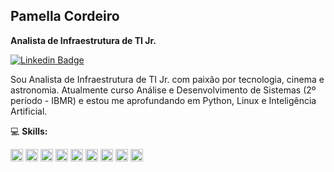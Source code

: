 ## Pamella Cordeiro 

**Analista de Infraestrutura de TI Jr.** 
<br>

[![Linkedin Badge](https://img.shields.io/badge/-Meu%20LinkedIn-0077B5?style=flat-square&logo=Linkedin&logoColor=212121&link=https://www.linkedin.com/in/pamella-cordeiro/)](https://www.linkedin.com/in/pamella-cordeiro/) 

Sou Analista de Infraestrutura de TI Jr. com paixão por tecnologia, cinema e astronomia.
Atualmente curso Análise e Desenvolvimento de Sistemas (2º período - IBMR) e estou me aprofundando em Python, Linux e Inteligência Artificial.


💻 **Skills:**

<p align="left">
  <!-- Sistemas Operacionais -->
  <img src="https://cdn.jsdelivr.net/gh/devicons/devicon/icons/linux/linux-original.svg" title="Linux" width="20" />
  <img src="https://cdn.jsdelivr.net/gh/devicons/devicon/icons/windows8/windows8-original.svg" title="Windows Server" width="20" />
  
  <!-- Linguagens -->
  <img src="https://cdn.jsdelivr.net/gh/devicons/devicon/icons/python/python-original.svg" title="Python" width="20" />
  <img src="https://cdn.jsdelivr.net/gh/devicons/devicon/icons/html5/html5-original.svg" title="HTML5" width="20" />
  <img src="https://cdn.jsdelivr.net/gh/devicons/devicon/icons/css3/css3-original.svg" title="CSS3" width="20" />
  <img src="https://cdn.jsdelivr.net/gh/devicons/devicon/icons/javascript/javascript-original.svg" title="JavaScript" width="20" />
  
  <!-- Ferramentas -->
  <img src="https://cdn.jsdelivr.net/gh/devicons/devicon/icons/git/git-original.svg" title="Git" width="20" />
  <img src="https://cdn.jsdelivr.net/gh/devicons/devicon/icons/vscode/vscode-original.svg" title="VS Code" width="20" />
  
  <!-- Inteligência Artificial -->
  <img src="https://cdn.simpleicons.org/openai/412991" title="Inteligência Artificial" width="20" />
</p>
